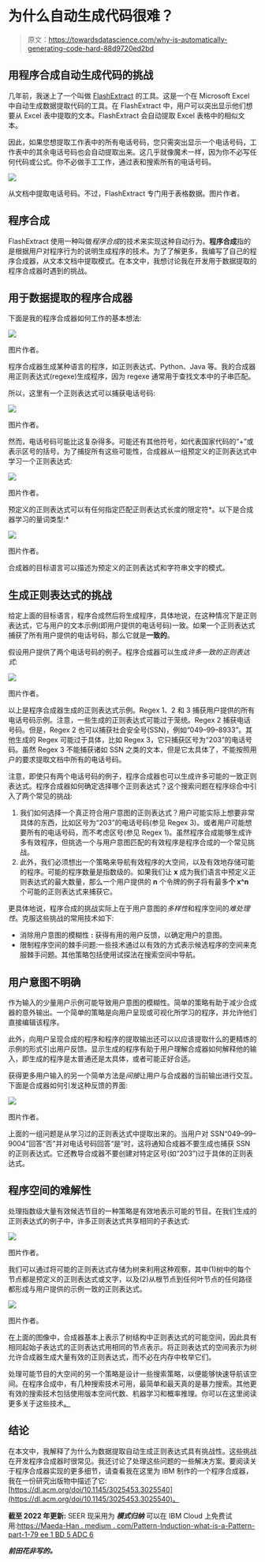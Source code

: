 # 为什么自动生成代码很难？

> 原文：<https://towardsdatascience.com/why-is-automatically-generating-code-hard-88d9720ed2bd>

## 用程序合成自动生成代码的挑战

几年前，我迷上了一个叫做 [FlashExtract](https://www.microsoft.com/en-us/research/publication/flashextract-framework-data-extraction-examples/) 的工具。这是一个在 Microsoft Excel 中自动生成数据提取代码的工具。在 FlashExtract 中，用户可以突出显示他们想要从 Excel 表中提取的文本。FlashExtract 会自动提取 Excel 表格中的相似文本。

因此，如果您想提取工作表中的所有电话号码，您只需突出显示一个电话号码，工作表中的其余电话号码也会自动提取出来。这几乎就像魔术一样，因为你不必写任何代码或公式。你不必做手工工作，通过表和搜索所有的电话号码。

![](img/36a2d5807f2e5308c35741fce45314dc.png)

从文档中提取电话号码。不过，FlashExtract 专门用于表格数据。图片作者。

## 程序合成

FlashExtract 使用一种叫做*程序合成*的技术来实现这种自动行为。**程序合成**指的是根据用户对程序行为的说明生成程序的技术。为了了解更多，我编写了自己的程序合成器，从文本文档中提取模式。在本文中，我想讨论我在开发用于数据提取的程序合成器时遇到的挑战。

## 用于数据提取的程序合成器

下面是我的程序合成器如何工作的基本想法:

![](img/eb2cc2e0bfbf5eae0233f87b782d54cf.png)

图片作者。

程序合成器生成某种语言的程序，如正则表达式、Python、Java 等。我的合成器用正则表达式(regexe)生成程序，因为 regexe 通常用于查找文本中的子串匹配。

所以，这里有一个正则表达式可以捕获电话号码:

![](img/2458d80daa5748364cd637fe40de367c.png)

图片作者。

然而，电话号码可能比这复杂得多。可能还有其他符号，如代表国家代码的“+”或表示区号的括号。为了捕捉所有这些可能性，合成器从一组预定义的正则表达式中学习一个正则表达式:

![](img/a3f8649b0056dfdff56bbd28841c1e87.png)

图片作者。

预定义的正则表达式可以有任何指定匹配正则表达式长度的限定符*。以下是合成器学习的量词类型:*

![](img/ef8b10cd33d4409772e8ca25c595aa80.png)

图片作者。

合成器的目标语言可以描述为预定义的正则表达式和字符串文字的模式。

## 生成正则表达式的挑战

给定上面的目标语言，程序合成然后将生成程序，具体地说，在这种情况下是正则表达式，它与用户的文本示例(即用户提供的电话号码)一致。如果一个正则表达式捕获了所有用户提供的电话号码，那么它就是**一致的**。

假设用户提供了两个电话号码的例子。程序合成器可以生成*许多一致的正则表达式*:

![](img/cd9a560202a8b498d68435e1c6df3c3e.png)

图片作者。

以上是程序合成器生成的正则表达式示例。Regex 1、2 和 3 捕获用户提供的所有电话号码示例。注意，一些生成的正则表达式可能过于笼统。Regex 2 捕获电话号码。但是，Regex 2 也可以捕获社会安全号(SSN)，例如“049–99–8933”。其他生成的 Regex 可能过于具体，比如 Regex 3，它只捕获区号为“203”的电话号码。虽然 Regex 3 不能捕获诸如 SSN 之类的文本，但是它太具体了，不能按照用户的要求提取文档中所有的电话号码。

注意，即使只有两个电话号码的例子，程序合成器也可以生成许多可能的一致正则表达式。程序合成器如何确定选择哪个正则表达式？这个搜索问题在程序综合中引入了两个常见的挑战:

1.  我们如何选择一个真正符合用户意图的正则表达式？用户可能实际上想要非常具体的东西，比如区号为“203”的电话号码(参见 Regex 3)。或者用户可能想要所有的电话号码，而不考虑区号(参见 Regex 1)。虽然程序合成能够生成许多有效程序，但挑选一个与用户意图匹配的有效程序是程序合成的一个常见挑战。
2.  此外，我们必须想出一个策略来导航有效程序的大空间，以及有效地存储可能的程序。可能的程序数量是指数级的。如果我们让 **x** 成为我们语言中预定义正则表达式的最大数量，那么一个用户提供的 **n** 个令牌的例子将有最多**个 x^n** 个可能的正则表达式来捕获它。

更具体地说，程序合成的挑战实际上在于用户意图的*多样性*和程序空间的*难处理性*。克服这些挑战的常用技术如下:

*   消除用户意图的模糊性 **:** 获得有用的用户反馈，以确定用户的意图。
*   限制程序空间的棘手问题:一些技术通过以有效的方式表示候选程序的空间来克服棘手问题。其他策略包括使用试探法在搜索空间中导航。

## 用户意图不明确

作为输入的少量用户示例可能导致用户意图的模糊性。简单的策略有助于减少合成器的意外输出。一个简单的策略是向用户呈现或可视化所学习的程序，并允许他们直接编辑该程序。

此外，向用户呈现合成的程序和程序的提取输出还可以以应该提取什么的更精炼的示例的形式引出用户反馈。显示生成的程序有助于用户理解合成器如何解释他的输入，即生成的程序是太普通还是太具体，或者可能正好合适。

获得更多用户输入的另一个简单方法是*间接*让用户与合成器的当前输出进行交互。下面是合成器如何引发这种反馈的界面:

![](img/279c9fd0443f589e3d005dc9c7293b2b.png)

图片作者。

上面的一组问题是从学习过的正则表达式中提取出来的。当用户对 SSN“049–99–9004”回答“否”并对电话号码回答“是”时，这将通知合成器不要生成也捕获 SSN 的正则表达式。它还教导合成器不要创建对特定区号(如“203”)过于具体的正则表达式。

## 程序空间的难解性

处理指数级大量有效候选节目的一种策略是有效地表示可能的节目。在我们生成的正则表达式的例子中，许多正则表达式共享相同的子表达式:

![](img/e635b70c0a75be7c084b1a0df4055e4e.png)

图片作者。

我们可以通过将可能的正则表达式存储为树来利用这种观察，其中(1)树中的每个节点都是预定义的正则表达式或文字，以及(2)从根节点到任何叶节点的任何路径都形成与用户提供的示例一致的正则表达式。

![](img/7dac2cda284ba294bb085ff55834d4be.png)

图片作者。

在上面的图像中，合成器基本上表示了树结构中正则表达式的可能空间，因此具有相同起始子表达式的正则表达式用相同的节点表示。将正则表达式的空间表示为树允许合成器生成大量有效的正则表达式，而不必在内存中枚举它们。

处理可能节目的大空间的另一个策略是设计一些搜索策略，以便能够快速导航该空间。在程序合成中，有几种搜索技术可用，最简单和最天真的是暴力搜索。其他更有效的搜索技术包括使用版本空间代数、机器学习和概率推理。你可以在这里阅读更多关于这些技术[。](https://www.microsoft.com/en-us/research/publication/dimensions-program-synthesis/)

## 结论

在本文中，我解释了为什么为数据提取自动生成正则表达式具有挑战性。这些挑战在开发程序合成器时很常见。我还讨论了处理这些问题的一些解决方案。要阅读关于程序合成器实现的更多细节，请查看我在这里为 IBM 制作的一个程序合成器，我在一份研究出版物中描述了它:[https://dl.acm.org/doi/10.1145/3025453.3025540](https://dl.acm.org/doi/10.1145/3025453.3025540)。

**截至 2022 年更新:** SEER 现采用为 ***模式归纳*** 可以在 IBM Cloud 上免费试用:[https://Maeda-Han . medium . com/Pattern-Induction-what-is-a-Pattern-part-1-79 ee 1 BD 5 ADC 6](https://maeda-han.medium.com/pattern-induction-what-is-a-pattern-part-1-79ee1bd5adc6)

***前田花非写的。***